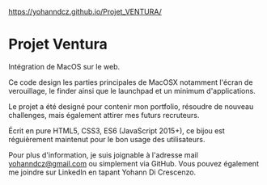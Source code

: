  https://yohanndcz.github.io/Projet_VENTURA/
 
# Projet Ventura
Intégration de MacOS sur le web.

Ce code design les parties principales de MacOSX notamment l'écran de verouillage, le finder ainsi que le launchpad et un minimum d'applications.

Le projet a été designé pour contenir mon portfolio, résoudre de nouveau challenges, mais également attirer mes futurs recruteurs.

Écrit en pure HTML5, CSS3, ES6 (JavaScript 2015+), ce bijou est réguièrement maintenut pour le bon usage des utilisateurs.

Pour plus d'information, je suis joignable à l'adresse mail yohanndcz@gmail.com ou simplement via GitHub. Vous pouvez également me joindre sur LinkedIn en tapant Yohann Di Crescenzo.
